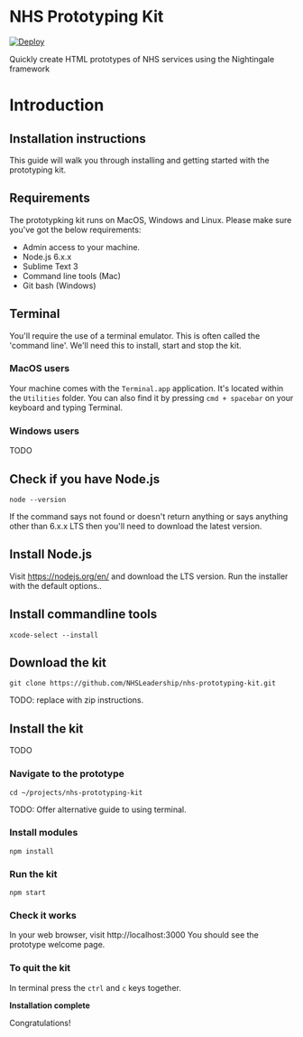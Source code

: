 # NHS Prototyping Kit
[![Deploy](https://www.herokucdn.com/deploy/button.png)](https://heroku.com/deploy)

Quickly create HTML prototypes of NHS services using the Nightingale framework

# Introduction


## Installation instructions

This guide will walk you through installing and getting started with the prototyping kit.

## Requirements

The prototypking kit runs on MacOS, Windows and Linux. Please make sure you've
got the below requirements:

- Admin access to your machine.
- Node.js 6.x.x
- Sublime Text 3
- Command line tools (Mac)
- Git bash (Windows)

## Terminal

You'll require the use of a terminal emulator. This is often called the 'command
line'. We'll need this to install, start and stop the kit.

### MacOS users

Your machine comes with the ```Terminal.app``` application. It's located within
the ```Utilities``` folder. You can also find it by pressing ```cmd +
spacebar``` on your keyboard and typing Terminal.

### Windows users

TODO

## Check if you have Node.js

```node --version```

If the command says not found or doesn't return anything or says anything other
than 6.x.x LTS then you'll need to download the latest version.

## Install Node.js
Visit https://nodejs.org/en/ and download the LTS version. Run the installer
with the default options..

## Install commandline tools
```xcode-select --install```

## Download the kit
```git clone https://github.com/NHSLeadership/nhs-prototyping-kit.git```

TODO: replace with zip instructions.

## Install the kit

TODO

### Navigate to the prototype
```cd ~/projects/nhs-prototyping-kit```

TODO: Offer alternative guide to using terminal.

### Install modules
```npm install```

### Run the kit
```npm start```

### Check it works

In your web browser, visit http://localhost:3000
You should see the prototype welcome page.

### To quit the kit

In terminal press the `ctrl` and `c` keys together.

**Installation complete**

Congratulations!
